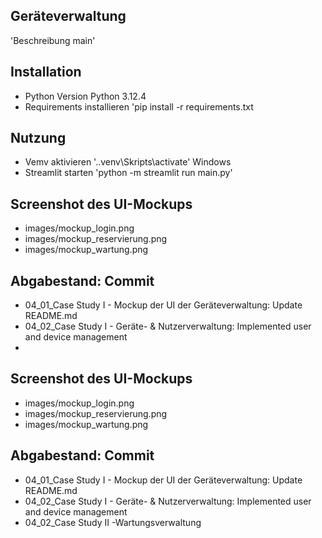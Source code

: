 ## Geräteverwaltung

'Beschreibung main'

## Installation

- Python Version Python 3.12.4
- Requirements installieren 'pip install -r requirements.txt

## Nutzung

- Vemv aktivieren '.\.venv\Skripts\activate' Windows
- Streamlit starten 'python -m streamlit run main.py'

## Screenshot des UI-Mockups

- images/mockup_login.png
- images/mockup_reservierung.png
- images/mockup_wartung.png

## Abgabestand: Commit

- 04_01_Case Study I - Mockup der UI der Geräteverwaltung: Update README.md
- 04_02_Case Study I - Geräte- & Nutzerverwaltung: Implemented user and device management
- 

## Screenshot des UI-Mockups

- images/mockup_login.png
- images/mockup_reservierung.png
- images/mockup_wartung.png

## Abgabestand: Commit

- 04_01_Case Study I - Mockup der UI der Geräteverwaltung: Update README.md
- 04_02_Case Study I - Geräte- & Nutzerverwaltung: Implemented user and device management
- 04_02_Case Study II -Wartungsverwaltung